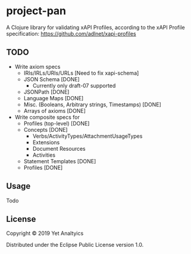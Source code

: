 # project-pan

A Clojure library for validating xAPI Profiles, according to the xAPI Profile
specification: https://github.com/adlnet/xapi-profiles

## TODO
- Write axiom specs
    - IRIs/IRLs/URIs/URLs [Need to fix xapi-schema]
    - JSON Schema [DONE]
        - Currently only draft-07 supported
    - JSONPath [DONE]
    - Language Maps [DONE]
    - Misc. (Booleans, Arbitrary strings, Timestamps) [DONE]
    - Arrays of axioms [DONE]
- Write composite specs for 
    - Profiles (top-level) [DONE]
    - Concepts [DONE]
        - Verbs/ActivityTypes/AttachmentUsageTypes
        - Extensions
        - Document Resources
        - Activities
    - Statement Templates [DONE]
    - Profiles [DONE]

## Usage

Todo

## License

Copyright © 2019 Yet Analtyics

Distributed under the Eclipse Public License version 1.0.
